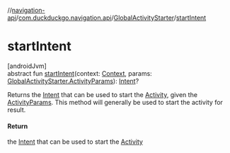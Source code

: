 //[navigation-api](../../../index.md)/[com.duckduckgo.navigation.api](../index.md)/[GlobalActivityStarter](index.md)/[startIntent](start-intent.md)

# startIntent

[androidJvm]\
abstract fun [startIntent](start-intent.md)(context: [Context](https://developer.android.com/reference/kotlin/android/content/Context.html), params: [GlobalActivityStarter.ActivityParams](-activity-params/index.md)): [Intent](https://developer.android.com/reference/kotlin/android/content/Intent.html)?

Returns  the [Intent](https://developer.android.com/reference/kotlin/android/content/Intent.html) that can be used to start the [Activity](https://developer.android.com/reference/kotlin/android/app/Activity.html), given the [ActivityParams](-activity-params/index.md). This method will generally be used to start the activity for result.

#### Return

the [Intent](https://developer.android.com/reference/kotlin/android/content/Intent.html) that can be used to start the [Activity](https://developer.android.com/reference/kotlin/android/app/Activity.html)
